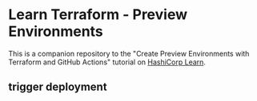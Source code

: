 # Learn Terraform - Preview Environments

This is a companion repository to the "Create Preview Environments with Terraform and GitHub Actions" tutorial on [HashiCorp Learn](https://learn.hashicorp.com/tutorials/terraform/preview-environments-vercel).

## trigger deployment


